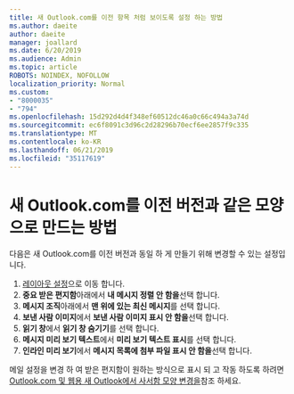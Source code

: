 ```yaml
---
title: 새 Outlook.com를 이전 항목 처럼 보이도록 설정 하는 방법
ms.author: daeite
author: daeite
manager: joallard
ms.date: 6/20/2019
ms.audience: Admin
ms.topic: article
ROBOTS: NOINDEX, NOFOLLOW
localization_priority: Normal
ms.custom:
- "8000035"
- "794"
ms.openlocfilehash: 15d292d4d4f348ef60512dc46a0c66c494a3a74d
ms.sourcegitcommit: ec6f8091c3d96c2d28296b70ecf6ee2857f9c335
ms.translationtype: MT
ms.contentlocale: ko-KR
ms.lasthandoff: 06/21/2019
ms.locfileid: "35117619"
---
```

# <a name="how-to-make-the-new-outlookcom-look-like-the-old-version"></a>새 Outlook.com를 이전 버전과 같은 모양으로 만드는 방법

다음은 새 Outlook.com를 이전 버전과 동일 하 게 만들기 위해 변경할 수 있는 설정입니다.

1. [레이아웃 설정](https://outlook.live.com/mail/options/mail/layout)으로 이동 합니다.
1. **중요 받은 편지함**아래에서 **내 메시지 정렬 안 함을**선택 합니다.
1. **메시지 조직**아래에서 **맨 위에 있는 최신 메시지**를 선택 합니다.
1. **보낸 사람 이미지**에서 **보낸 사람 이미지 표시 안 함을**선택 합니다.
1. **읽기 창**에서 **읽기 창 숨기기**를 선택 합니다.
1. **메시지 미리 보기 텍스트**에서 **미리 보기 텍스트 표시**를 선택 합니다.
1. **인라인 미리 보기**에서 **메시지 목록에 첨부 파일 표시 안 함을**선택 합니다.

메일 설정을 변경 하 여 받은 편지함이 원하는 방식으로 표시 되 고 작동 하도록 하려면 [Outlook.com 및 웹용 새 Outlook에서 사서함 모양 변경을](https://support.office.com/article/b41c2ecb-f23c-42b3-b7f8-659646d5e58c?wt.mc_id=Office_Outlook_com_Alchemy)참조 하세요.